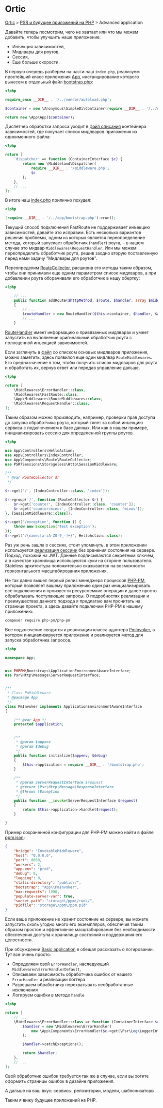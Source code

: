# Ortic

[Ortic](../../README.md) > [PSR и будущее приложений на PHP](../README.md) > Advanced application

Давайте теперь посмотрим, чего не хватает или что мы можем добавить, чтобы улучшить наше приложение:

* Инъекция зависимостей,
* Мидлвары для роутов,
* Сессия,
* Еще больше скорости.

В первую очередь разберем на части наш `index.php`, реализуем простейший класс приложения [App](app/App.php), 
инстанцирование которого вынесем в отдельный файл [bootstrap.php](app/bootstrap.php):

```php
<?php

require_once __DIR__ . '/../vendor/autoload.php';

$container = new \Anonymous\SimpleDi\Container(require __DIR__ . '/../definitions/di.php', true);

return new \App\App($container);
```

Диспетчер обработки запроса уходит в [файл описания](definitions/di.php) контейнера зависимостей, где получает список 
мидлваров приложения из одноименного файла:

```php
<?php

return [
    'dispatcher' => function (ContainerInterface $c) {
        return new \Middleland\Dispatcher(
            require __DIR__ . '/middleware.php',
            $c
        );
    },
    // ...
];
```

В итоге наш [index.php](public/index.php) прилично похудел:

```php
<?php

(require __DIR__ . '/../app/bootstrap.php')->run();
```

Текущий способ подключения FastRoute не поддерживает инъекцию зависимостей, давайте это исправим. Есть несколько 
вариантов решения проблемы, одним из которых является переопределение метода, который запускает обработчик (`handler`) 
роута, – в нашем случае это мидвар `Middlewares\RequestHandler`. Или мы можем переопределить обработчик роута, решив
заодно вторую поставленную перед нами задачу "Мидлвары для роутов".

Переопределим [RouteCollector](app/Components/Route/RouteCollector.php), расширив его методы таким образом, чтобы они 
принимали еще одним параметром список мидлваров, а при добавлении роута оборачивали его обработчик в нашу обертку:

```php
<?php

    // ...
    public function addRoute($httpMethod, $route, $handler, array $middlewares = [])
    {
        // ...
        $routeHandler = new RouteHandler($this->container, $handler, $arguments, $routeMiddlewares);
        // ...
    }
```

[RouteHandler](app/Components/Route/RouteCollector.php) имеет информацию о привязанных мидлварах и умеет запустить на 
выполнение оригинальный обработчик роута с полноценной инъекцией зависимостей.

Если заглянуть в [файл](definitions/middleware.php) со списком основых мидлваров приложения, можно заметить, здесь 
появился еще один мидлвар `RouteMiddlewares`. Его предназначение в том, чтобы получить список мидлваров для роута и 
обработать их, вернув ответ или передав управление дальше. 

```php
<?php

return [
    \Middlewares\ErrorHandler::class,
    \Middlewares\FastRoute::class,
    \App\Middlewares\RouteMiddlewares::class,
    \Middlewares\RequestHandler::class,
];
```

Таким образом можно производить, например, проверки прав доступа до запуска обработчика роута, который тянет за собой 
инъекцию сервиса с подключением к базе данных. Или как в нашем примере, инициализировать сессию для определенной группы
роутов.

```php
<?php

use App\Controllers\HelloAction;
use App\Controllers\IndexController;
use App\Components\Route\RouteCollector;
use PSR7Sessions\Storageless\Http\SessionMiddleware;

/**
 * @var RouteCollector $r
 */

$r->get('/', [IndexController::class, 'index']);

$r->group('/', function (RouteCollector $r) {
    $r->get('counter', [IndexController::class, 'counter']);
    $r->get('counter/minus', [IndexController::class, 'minus']);
}, [SessionMiddleware::class]);

$r->get('/exception', function () {
    throw new Exception('Test exception');
});
$r->get('/{name:[a-zA-Z0-9_-]+}', HelloAction::class);
```

Раз уж речь зашла о сессиях, стоит упомянуть, в этом приложении используется 
[реализация сессиии](https://github.com/psr7-sessions/storageless) без хранения состояния на сервере. Подход, похожий на 
JWT. Данные подписываются секретным ключем, а в качестве хранилища используются куки на стороне пользователя. Stateless 
архитектура положительно сказывается на возможности горизонтального масштабирования приложения. 

Не так давно вышел первый релиз менеджера процессов [PHP-PM](https://github.com/php-pm/php-pm), который позволяет
вашему приложению один раз инициализировать все подключения и произвести ресурсоемкие операции и далее просто 
обрабатывать поступающие запросы. О подробностях реализации и преимуществах данного подхода я предлагаю вам прочитать на 
странице проекта, а здесь давайте подключим PHP-PM к нашему приложению:

```bash
composer require php-pm/php-pm
```

Все подключение сводится к реализации класса адаптера [PmInvoker](app/PmInvoker.php), в котором инициализируется 
приложение и реализуется метод для запуска обработчика запросов.

```php
<?php

namespace App;


use PHPPM\Bootstraps\ApplicationEnvironmentAwareInterface;
use Psr\Http\Message\ServerRequestInterface;


/**
 * Class PmMiddleware
 * @package App
 */
class PmInvoker implements ApplicationEnvironmentAwareInterface
{

    /** @var App */
    protected $application;


    /**
     * @param $appenv
     * @param $debug
     */
    public function initialize($appenv, $debug)
    {
        $this->application = require __DIR__ . '/bootstrap.php';
    }

    /**
     * @param ServerRequestInterface $request
     * @return \Psr\Http\Message\ResponseInterface
     * @throws \Exception
     */
    public function __invoke(ServerRequestInterface $request)
    {
        return $this->application->handle($request);
    }

}
```

Пример сохраненной конфигурации для PHP-PM можно найти в файле [ppm.json](ppm.json):

```json
{
    "bridge": "InvokableMiddleware",
    "host": "0.0.0.0",
    "port": 8080,
    "workers": 2,
    "app-env": "prod",
    "debug": 0,
    "logging": 0,
    "static-directory": "public\/",
    "bootstrap": "App\\PmInvoker",
    "max-requests": 1000,
    "populate-server-var": true,
    "socket-path": "storage\/ppm\/run\/",
    "pidfile": "storage\/ppm\/ppm.pid"
}
``` 

Если ваше приложение не хранит состояние на сервере, вы можете запустить сколь угодно много его экземпляров, обеспечив
таким образом простое и эффективное масштабирование без необходимости обеспечения доступа к хранилищу состояний и 
поддержания его целостности.

При обсуждении [Basic application](../basic/README.md) я обещал рассказать о логировании. Тут все очень просто: 
* Определяем свой `ErrorHandler`, наследующий `Middlewares\ErrorHandlerDefault`,
* Описываем зависимость обработчика ошибок от нашего `ErrorHandler` и реализации логгера
* Разрешаем обработчику перехватывать необработанные исключения
* Логируем ошибки в методе `handle`

```php
<?php

return [
    // ...
    \Middlewares\ErrorHandler::class => function (ContainerInterface $c) {
        $handler = new \Middlewares\ErrorHandler(
            new \App\Components\ErrorHandler($c->get(\Psr\Log\LoggerInterface::class))
        );

        $handler->catchExceptions();

        return $handler;
    },
    // ...
];
```

Свой обработчик ошибок требуется так же в случае, если вы хотите оформить страницы ошибок в дизайне приложения.

А дальше на ваш вкус: сервисы, репозитории, модели, шаблонизаторы.

Таким я вижу будущее приложений на PHP. 